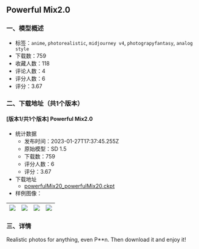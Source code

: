 ## Powerful Mix2.0
### 一、模型概述

- 标签：`anime`, `photorealistic`, `midjourney v4`, `photograpyfantasy`, `analog style`
- 下载数：759
- 收藏人数：118
- 评论人数：4
- 评分人数：6
- 评分：3.67

### 二、下载地址（共1个版本）

#### [版本1/共1个版本] Powerful Mix2.0

- 统计数据
  - 发布时间：2023-01-27T17:37:45.255Z
  - 原始模型：SD 1.5
  - 下载数：759
  - 评分人数：6
  - 评分：3.67
- 下载地址
  - [powerfulMix20_powerfulMix20.ckpt](https://civitai.com/api/download/models/5130)
- 样例图像：

| <img src="https://image.civitai.com/xG1nkqKTMzGDvpLrqFT7WA/0c916fc0-70c2-4249-30be-19a6f1d9cd00/width=450/38393.jpeg" /> | <img src="https://image.civitai.com/xG1nkqKTMzGDvpLrqFT7WA/0373be7b-d2f2-44b7-362d-1426101f8f00/width=450/38398.jpeg" /> | <img src="https://image.civitai.com/xG1nkqKTMzGDvpLrqFT7WA/2304e000-9d28-4f49-6d48-0b48be643f00/width=450/38397.jpeg" /> | <img src="https://image.civitai.com/xG1nkqKTMzGDvpLrqFT7WA/48d899bd-1baa-4302-7f12-77a572b16b00/width=450/38396.jpeg" /> |
| ---- | ---- | ---- | ---- |


### 三、详情
<p>Realistic photos for anything, even P**n. Then download it and enjoy it!</p>